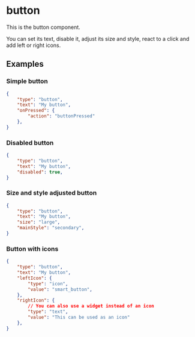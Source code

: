 # button

This is the button component. 

You can set its text, disable it, adjust its size and style, react to a click and add left or right icons.

## Examples

### Simple button

```json
{
    "type": "button",
    "text": "My button",
    "onPressed": {
        "action": "buttonPressed"
    },
}
```

### Disabled button

```json
{
    "type": "button",
    "text": "My button",
    "disabled": true,
}
```

### Size and style adjusted button

```json
{
    "type": "button",
    "text": "My button",
    "size": "large",
    "mainStyle": "secondary",
}
```

### Button with icons

```json
{
    "type": "button",
    "text": "My button",
    "leftIcon": {
        "type": "icon",
        "value": "smart_button",
    },
    "rightIcon": {
        // You can also use a widget instead of an icon
        "type": "text",
        "value": "This can be used as an icon"
    },
}
```
